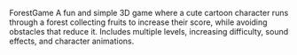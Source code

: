 ForestGame 
A fun and simple 3D game where a cute cartoon character runs through a forest collecting fruits to increase their score, while avoiding obstacles that reduce it. Includes multiple levels, increasing difficulty, sound effects, and character animations.

